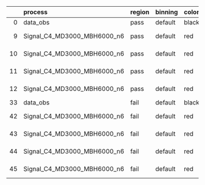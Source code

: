 |    | process                     | region   | binning   | color   | process_type   |   scale | variation   | source_filename                                                      | source_histname    | alias                       | title     |   combine_idx |     lnN |   shapes | syst_type   | direction   | variation_alias   |
|---:|:----------------------------|:---------|:----------|:--------|:---------------|--------:|:------------|:---------------------------------------------------------------------|:-------------------|:----------------------------|:----------|--------------:|--------:|---------:|:------------|:------------|:------------------|
|  0 | data_obs                    | pass     | default   | black   | DATA           |       1 | nominal     | ./histograms_for_2DAlphabet_v18//BH_Data.root                        | hpass              | Data                        | Data      |           nan | nan     |      nan | nan         | nan         | nan               |
|  9 | Signal_C4_MD3000_MBH6000_n6 | pass     | default   | red     | SIGNAL         |       1 | lumi        | ./histograms_for_2DAlphabet_v18//BH_Signal_C4_MD3000_MBH6000_n6.root | hpass              | Signal_C4_MD3000_MBH6000_n6 | BH signal |           nan |   1.016 |      nan | lnN         | nan         | nan               |
| 10 | Signal_C4_MD3000_MBH6000_n6 | pass     | default   | red     | SIGNAL         |       1 | SVM         | ./histograms_for_2DAlphabet_v18//BH_Signal_C4_MD3000_MBH6000_n6.root | hpass_SVMsyst_up   | Signal_C4_MD3000_MBH6000_n6 | BH signal |           nan | nan     |        1 | shapes      | Up          | SVMsyst           |
| 11 | Signal_C4_MD3000_MBH6000_n6 | pass     | default   | red     | SIGNAL         |       1 | SVM         | ./histograms_for_2DAlphabet_v18//BH_Signal_C4_MD3000_MBH6000_n6.root | hpass_SVMsyst_down | Signal_C4_MD3000_MBH6000_n6 | BH signal |           nan | nan     |        1 | shapes      | Down        | SVMsyst           |
| 12 | Signal_C4_MD3000_MBH6000_n6 | pass     | default   | red     | SIGNAL         |       1 | nominal     | ./histograms_for_2DAlphabet_v18//BH_Signal_C4_MD3000_MBH6000_n6.root | hpass              | Signal_C4_MD3000_MBH6000_n6 | BH signal |           nan | nan     |      nan | nan         | nan         | nan               |
| 33 | data_obs                    | fail     | default   | black   | DATA           |       1 | nominal     | ./histograms_for_2DAlphabet_v18//BH_Data.root                        | hfail              | Data                        | Data      |           nan | nan     |      nan | nan         | nan         | nan               |
| 42 | Signal_C4_MD3000_MBH6000_n6 | fail     | default   | red     | SIGNAL         |       1 | lumi        | ./histograms_for_2DAlphabet_v18//BH_Signal_C4_MD3000_MBH6000_n6.root | hfail              | Signal_C4_MD3000_MBH6000_n6 | BH signal |           nan |   1.016 |      nan | lnN         | nan         | nan               |
| 43 | Signal_C4_MD3000_MBH6000_n6 | fail     | default   | red     | SIGNAL         |       1 | SVM         | ./histograms_for_2DAlphabet_v18//BH_Signal_C4_MD3000_MBH6000_n6.root | hfail_SVMsyst_up   | Signal_C4_MD3000_MBH6000_n6 | BH signal |           nan | nan     |        1 | shapes      | Up          | SVMsyst           |
| 44 | Signal_C4_MD3000_MBH6000_n6 | fail     | default   | red     | SIGNAL         |       1 | SVM         | ./histograms_for_2DAlphabet_v18//BH_Signal_C4_MD3000_MBH6000_n6.root | hfail_SVMsyst_down | Signal_C4_MD3000_MBH6000_n6 | BH signal |           nan | nan     |        1 | shapes      | Down        | SVMsyst           |
| 45 | Signal_C4_MD3000_MBH6000_n6 | fail     | default   | red     | SIGNAL         |       1 | nominal     | ./histograms_for_2DAlphabet_v18//BH_Signal_C4_MD3000_MBH6000_n6.root | hfail              | Signal_C4_MD3000_MBH6000_n6 | BH signal |           nan | nan     |      nan | nan         | nan         | nan               |